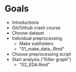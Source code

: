 # Goals
- Introductions
- Git/Github crash course
- Choose dataset
- Individual preprocessing
    - Make subfolders
    - "01_make_data_.Rmd"
- Choose preprocessing script
- Start analysis ("Killer graph")
    - "02_EDA.Rmd"
